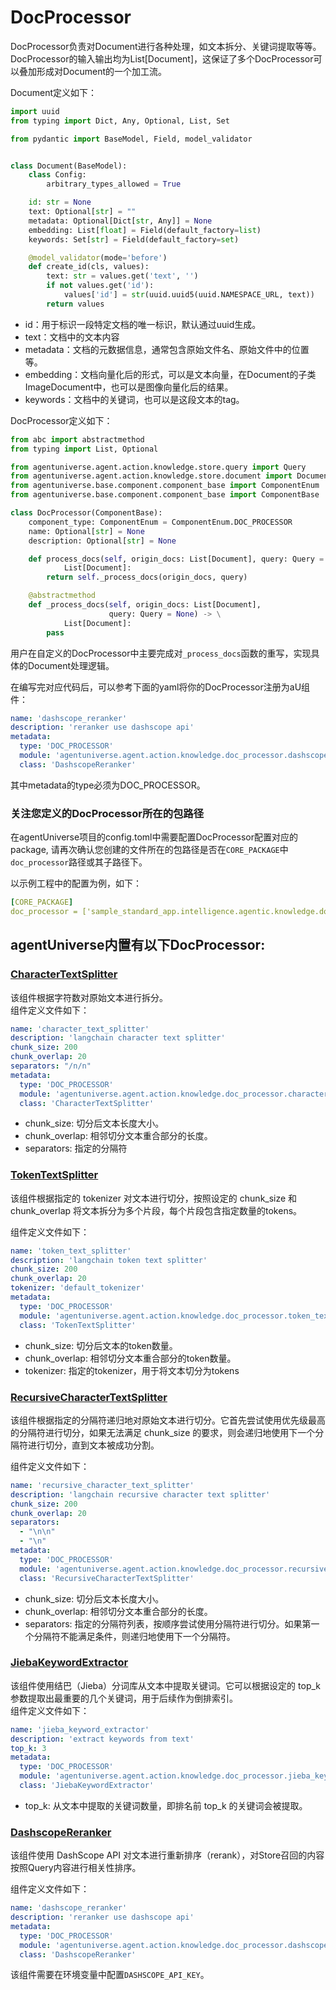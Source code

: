 # DocProcessor

DocProcessor负责对Document进行各种处理，如文本拆分、关键词提取等等。DocProcessor的输入输出均为List[Document]，这保证了多个DocProcessor可以叠加形成对Document的一个加工流。

Document定义如下：
```python
import uuid
from typing import Dict, Any, Optional, List, Set

from pydantic import BaseModel, Field, model_validator


class Document(BaseModel):
    class Config:
        arbitrary_types_allowed = True

    id: str = None
    text: Optional[str] = ""
    metadata: Optional[Dict[str, Any]] = None
    embedding: List[float] = Field(default_factory=list)
    keywords: Set[str] = Field(default_factory=set)

    @model_validator(mode='before')
    def create_id(cls, values):
        text: str = values.get('text', '')
        if not values.get('id'):
            values['id'] = str(uuid.uuid5(uuid.NAMESPACE_URL, text))
        return values
```
- id：用于标识一段特定文档的唯一标识，默认通过uuid生成。
- text：文档中的文本内容
- metadata：文档的元数据信息，通常包含原始文件名、原始文件中的位置等。
- embedding：文档向量化后的形式，可以是文本向量，在Document的子类ImageDocument中，也可以是图像向量化后的结果。
- keywords：文档中的关键词，也可以是这段文本的tag。

DocProcessor定义如下：
```python
from abc import abstractmethod
from typing import List, Optional

from agentuniverse.agent.action.knowledge.store.query import Query
from agentuniverse.agent.action.knowledge.store.document import Document
from agentuniverse.base.component.component_base import ComponentEnum
from agentuniverse.base.component.component_base import ComponentBase

class DocProcessor(ComponentBase):
    component_type: ComponentEnum = ComponentEnum.DOC_PROCESSOR
    name: Optional[str] = None
    description: Optional[str] = None

    def process_docs(self, origin_docs: List[Document], query: Query = None) -> \
            List[Document]:
        return self._process_docs(origin_docs, query)

    @abstractmethod
    def _process_docs(self, origin_docs: List[Document],
                      query: Query = None) -> \
            List[Document]:
        pass
```
用户在自定义的DocProcessor中主要完成对`_process_docs`函数的重写，实现具体的Document处理逻辑。

在编写完对应代码后，可以参考下面的yaml将你的DocProcessor注册为aU组件：
```yaml
name: 'dashscope_reranker'
description: 'reranker use dashscope api'
metadata:
  type: 'DOC_PROCESSOR'
  module: 'agentuniverse.agent.action.knowledge.doc_processor.dashscope_reranker'
  class: 'DashscopeReranker'
```
其中metadata的type必须为DOC_PROCESSOR。

### 关注您定义的DocProcessor所在的包路径
在agentUniverse项目的config.toml中需要配置DocProcessor配置对应的package, 请再次确认您创建的文件所在的包路径是否在`CORE_PACKAGE`中`doc_processor`路径或其子路径下。

以示例工程中的配置为例，如下：
```yaml
[CORE_PACKAGE]
doc_processor = ['sample_standard_app.intelligence.agentic.knowledge.doc_processor']
```


## agentUniverse内置有以下DocProcessor:
### [CharacterTextSplitter](../../../agentuniverse/agent/action/knowledge/doc_processor/character_text_splitter.yaml)
该组件根据字符数对原始文本进行拆分。  
组件定义文件如下：
```yaml
name: 'character_text_splitter'
description: 'langchain character text splitter'
chunk_size: 200
chunk_overlap: 20
separators: "/n/n"
metadata:
  type: 'DOC_PROCESSOR'
  module: 'agentuniverse.agent.action.knowledge.doc_processor.character_text_splitter'
  class: 'CharacterTextSplitter'
```
- chunk_size: 切分后文本长度大小。
- chunk_overlap: 相邻切分文本重合部分的长度。
- separators: 指定的分隔符

### [TokenTextSplitter](../../../agentuniverse/agent/action/knowledge/doc_processor/character_text_splitter.yaml)
该组件根据指定的 tokenizer 对文本进行切分，按照设定的 chunk_size 和 chunk_overlap 将文本拆分为多个片段，每个片段包含指定数量的tokens。

组件定义文件如下：

```yaml
name: 'token_text_splitter'
description: 'langchain token text splitter'
chunk_size: 200
chunk_overlap: 20
tokenizer: 'default_tokenizer'
metadata:
  type: 'DOC_PROCESSOR'
  module: 'agentuniverse.agent.action.knowledge.doc_processor.token_text_splitter'
  class: 'TokenTextSplitter'
```
- chunk_size: 切分后文本的token数量。
- chunk_overlap: 相邻切分文本重合部分的token数量。
- tokenizer: 指定的tokenizer，用于将文本切分为tokens

### [RecursiveCharacterTextSplitter](../../../agentuniverse/agent/action/knowledge/doc_processor/recursive_character_text_splitter.yaml)

该组件根据指定的分隔符递归地对原始文本进行切分。它首先尝试使用优先级最高的分隔符进行切分，如果无法满足 chunk_size 的要求，则会递归地使用下一个分隔符进行切分，直到文本被成功分割。

组件定义文件如下：
```yaml
name: 'recursive_character_text_splitter'
description: 'langchain recursive character text splitter'
chunk_size: 200
chunk_overlap: 20
separators:
  - "\n\n"
  - "\n"
metadata:
  type: 'DOC_PROCESSOR'
  module: 'agentuniverse.agent.action.knowledge.doc_processor.recursive_character_text_splitter'
  class: 'RecursiveCharacterTextSplitter'
```
- chunk_size: 切分后文本长度大小。
- chunk_overlap: 相邻切分文本重合部分的长度。
- separators: 指定的分隔符列表，按顺序尝试使用分隔符进行切分。如果第一个分隔符不能满足条件，则递归地使用下一个分隔符。

### [JiebaKeywordExtractor](../../../agentuniverse/agent/action/knowledge/doc_processor/jieba_keyword_extractor.yaml)
该组件使用结巴（Jieba）分词库从文本中提取关键词。它可以根据设定的 top_k 参数提取出最重要的几个关键词，用于后续作为倒排索引。  
组件定义文件如下：
```yaml
name: 'jieba_keyword_extractor'
description: 'extract keywords from text'
top_k: 3
metadata:
  type: 'DOC_PROCESSOR'
  module: 'agentuniverse.agent.action.knowledge.doc_processor.jieba_keyword_extractor'
  class: 'JiebaKeywordExtractor'
```
- top_k: 从文本中提取的关键词数量，即排名前 top_k 的关键词会被提取。

### [DashscopeReranker](../../../agentuniverse/agent/action/knowledge/doc_processor/dashscope_reranker.yaml)

该组件使用 DashScope API 对文本进行重新排序（rerank），对Store召回的内容按照Query内容进行相关性排序。

组件定义文件如下：
```yaml
name: 'dashscope_reranker'
description: 'reranker use dashscope api'
metadata:
  type: 'DOC_PROCESSOR'
  module: 'agentuniverse.agent.action.knowledge.doc_processor.dashscope_reranker'
  class: 'DashscopeReranker'
```
该组件需要在环境变量中配置`DASHSCOPE_API_KEY`。